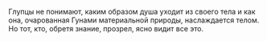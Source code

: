 Глупцы не понимают, каким образом душа уходит из своего тела и как она, очарованная Гунами материальной природы, наслаждается телом. Но тот, кто, обретя знание, прозрел, ясно видит все это.